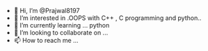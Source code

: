 - 👋 Hi, I’m @Prajwal8197
- 👀 I’m interested in .OOPS with C++ , C programming and python..
- 🌱 I’m currently learning ... python
- 💞️ I’m looking to collaborate on ...
- 📫 How to reach me ...

<!---
Prajwal8197/Prajwal8197 is a ✨ special ✨ repository because its `README.md` (this file) appears on your GitHub profile.
You can click the Preview link to take a look at your changes.
--->
